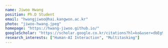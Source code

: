 ```yaml
---
name: Jiwoo Hwang
position: Ph.D Student
email: "hwangjiwoo@hai.kangwon.ac.kr"
photo: "jiwoo-hwang.jpeg"
homepage: "https://hwang-jiwoo.github.io/"
googleScholar: "https://scholar.google.co.kr/citations?hl=ko&user=dbEg97IAAAAJ"
research_interests: ["Human-AI Interaction", "Multitasking"]
---
```

